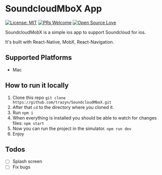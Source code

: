 # SoundcloudMboX App

[![License: MIT](https://img.shields.io/badge/License-MIT-yellow.svg)](https://opensource.org/licenses/MIT)
[![PRs Welcome](https://img.shields.io/badge/PRs-Welcome-brightgreen.svg)](https://github.com/trazyn/SoundcloudMboX/pulls)
[![Open Source Love](https://badges.frapsoft.com/os/v1/open-source.svg?v=102)](https://github.com/ellerbrock/open-source-badge/)

SoundcloudMobX is a simple ios app to support Soundcloud for ios.

It's built with React-Native, MobX, React-Navigation.

## Supported Platforms

* Mac

## How to run it locally

1. Clone this repo `git clone https://github.com/trazyn/SoundcloudMboX.git`
2. After that `cd` to the directory where you cloned it.
3. Run `npm i`
4. When everything is installed you should be able to watch for changes files: `npm start`
5. Now you can run the project in the simulator. `npm run dev`
6. Enjoy

## Todos

- [ ] Splash screen
- [ ] Fix bugs
